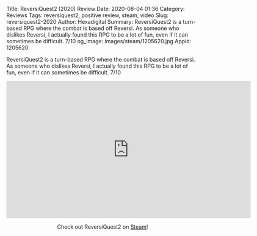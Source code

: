 Title: ReversiQuest2 (2020) Review
Date: 2020-08-04 01:36
Category: Reviews
Tags: reversiquest2, positive review, steam, video
Slug: reversiquest2-2020
Author: Hexadigital
Summary: ReversiQuest2 is a turn-based RPG where the combat is based off Reversi. As someone who dislikes Reversi, I actually found this RPG to be a lot of fun, even if it can sometimes be difficult. 7/10
og_image: images/steam/1205620.jpg
Appid: 1205620

ReversiQuest2 is a turn-based RPG where the combat is based off Reversi. As someone who dislikes Reversi, I actually found this RPG to be a lot of fun, even if it can sometimes be difficult. 7/10

<center><iframe src="https://www.youtube.com/embed/GUTyMfAVkbQ?feature=oembed" allow="accelerometer; autoplay; encrypted-media; gyroscope; picture-in-picture" width="640" height="360" frameborder="0"></iframe>

Check out ReversiQuest2 on [Steam](https://store.steampowered.com/app/1205620/?curator_clanid=34633900)!</center>